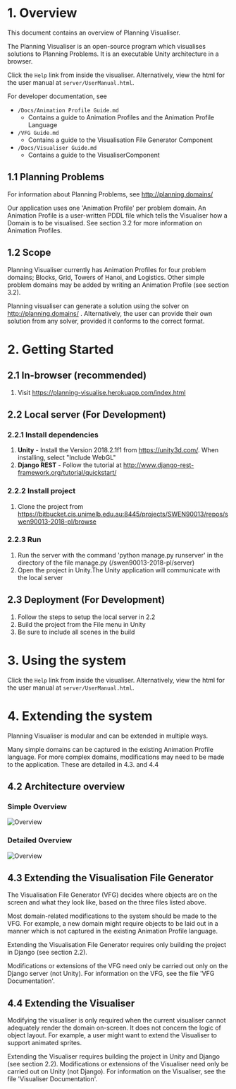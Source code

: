 # 1. Overview 

This document contains an overview of Planning Visualiser.

The Planning Visualiser is an open-source program which visualises solutions to Planning Problems. It is an executable Unity architecture in a browser.

Click the `Help` link from inside the visualiser. Alternatively, view the html for the user manual at `server/UserManual.html`.


For developer documentation, see
* `/Docs/Animation Profile Guide.md`
	* Contains a guide to Animation Profiles and the Animation Profile Language
* `/VFG Guide.md`
	* Contains a guide to the Visualisation File Generator Component
* `/Docs/Visualiser Guide.md`
	* Contains a guide to the VisualiserComponent 


## 1.1 Planning Problems

For information about Planning Problems, see http://planning.domains/


Our application uses one 'Animation Profile' per problem domain. An Animation Profile is a user-written PDDL file which tells the Visualiser how a Domain is to be visualised. See section 3.2 for more information on Animation Profiles.


## 1.2 Scope
Planning Visualiser currently has Animation Profiles for four problem domains; Blocks, Grid, Towers of Hanoi, and Logistics. Other simple problem domains may be added by writing an Animation Profile (see section 3.2).


Planning visualiser can generate a solution using the solver on http://planning.domains/ . Alternatively, the user can provide their own solution from any solver, provided it conforms to the correct format.



# 2. Getting Started


## 2.1 In-browser (recommended)

1. Visit https://planning-visualise.herokuapp.com/index.html


## 2.2 Local server (For Development)

### 2.2.1 Install dependencies
1. **Unity** - Install the Version 2018.2.1f1  from https://unity3d.com/. When installing, select "Include WebGL"
2. **Django REST** - Follow the tutorial at http://www.django-rest-framework.org/tutorial/quickstart/

### 2.2.2 Install project
1. Clone the project from https://bitbucket.cis.unimelb.edu.au:8445/projects/SWEN90013/repos/swen90013-2018-pl/browse


### 2.2.3 Run
1. Run the server with the command 'python manage.py runserver' in the directory of the file manage.py (/swen90013-2018-pl/server)
2. Open the project in Unity.The Unity application will communicate with the local server


## 2.3 Deployment (For Development)

1. Follow the steps to setup the local server in 2.2
2. Build the project from the File menu in Unity
3. Be sure to include all scenes in the build


# 3. Using the system


Click the `Help` link from inside the visualiser. Alternatively, view the html for the user manual at `server/UserManual.html`.


# 4. Extending the system


Planning Visualiser is modular and can be extended in multiple ways.

Many simple domains can be captured in the existing Animation Profile language. For more complex domains, modifications may need to be made to the application. These are detailed in 4.3. and 4.4


## 4.2 Architecture overview

### Simple Overview


![Overview](https://bitbucket.cis.unimelb.edu.au:8445/projects/SWEN90013/repos/swen90013-2018-pl/raw/Docs/images/readme/architecture%20overview.png?at=refs%2Fheads%2Ffeature-userdocs)




### Detailed Overview



![Overview](https://bitbucket.cis.unimelb.edu.au:8445/projects/SWEN90013/repos/swen90013-2018-pl/raw/Docs/images/vfg_overview.png?at=65e3dd12425df98ae934c6aadeef30498d32b132)

## 4.3 Extending the Visualisation File Generator
The Visualisation File Generator (VFG) decides where objects are on the screen and what they look like, based on the three files listed above.

Most domain-related modifications to the system should be made to the VFG. For example, a new domain might require objects to be laid out in a manner which is not captured in the existing Animation Profile language.

Extending the Visualisation File Generator requires only building the project in Django (see section 2.2). 


Modifications or extensions of the VFG need only be carried out only on the Django server (not Unity). For information on the VFG, see the file 'VFG Documentation'.


## 4.4 Extending the Visualiser
Modifying the visualiser is only required when the current visualiser cannot adequately render the domain on-screen. It does not concern the logic of object layout. For example, a user might want to extend the Visualiser to support animated sprites.


Extending the Visualiser requires building the project in Unity and Django (see section 2.2). Modifications or extensions of the Visualiser need only be carried out on Unity (not Django). For information on the Visualiser, see the file 'Visualiser Documentation'.